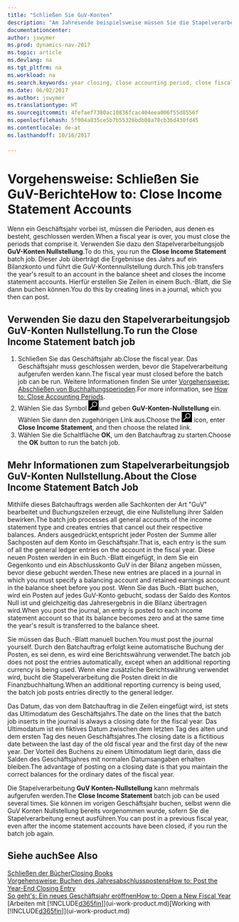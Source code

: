 ```yaml
---
title: "Schließen Sie GuV-Konten"
description: "Am Jahresende beispielsweise müssen Sie die Stapelverarbeitung \"GuV-Konten Nullstellung\" laufen lassen, um die Buchhaltungsperioden zu schließen, aus der sich das Geschäftsjahr zusammensetzt."
documentationcenter: 
author: jswymer
ms.prod: dynamics-nav-2017
ms.topic: article
ms.devlang: na
ms.tgt_pltfrm: na
ms.workload: na
ms.search.keywords: year closing, close accounting period, close fiscal year, bank account detailed trial balance
ms.date: 06/02/2017
ms.author: jswymer
ms.translationtype: HT
ms.sourcegitcommit: 4fefaef7380ac10836fcac404eea006f55d8556f
ms.openlocfilehash: 5f004a835ce5b7b55326bdb08a78cb36d430fd45
ms.contentlocale: de-at
ms.lasthandoff: 10/16/2017

---
```

# <a name="how-to-close-income-statement-accounts"></a><span data-ttu-id="57937-103">Vorgehensweise: Schließen Sie GuV-Berichte</span><span class="sxs-lookup"><span data-stu-id="57937-103">How to: Close Income Statement Accounts</span></span>
<span data-ttu-id="57937-104">Wenn ein Geschäftsjahr vorbei ist, müssen die Perioden, aus denen es besteht, geschlossen werden.</span><span class="sxs-lookup"><span data-stu-id="57937-104">When a fiscal year is over, you must close the periods that comprise it.</span></span> <span data-ttu-id="57937-105">Verwenden Sie dazu den Stapelverarbeitungsjob **GuV-Konten Nullstellung**.</span><span class="sxs-lookup"><span data-stu-id="57937-105">To do this, you run the **Close Income Statement** batch job.</span></span> <span data-ttu-id="57937-106">Dieser Job überträgt die Ergebnisse des Jahrs auf ein Bilanzkonto und führt die GuV-Kontennullstellung durch.</span><span class="sxs-lookup"><span data-stu-id="57937-106">This job transfers the year's result to an account in the balance sheet and closes the income statement accounts.</span></span> <span data-ttu-id="57937-107">Hierfür erstellen Sie Zeilen in einem Buch.-Blatt, die Sie dann buchen können.</span><span class="sxs-lookup"><span data-stu-id="57937-107">You do this by creating lines in a journal, which you then can post.</span></span>

## <a name="to-run-the-close-income-statement-batch-job"></a><span data-ttu-id="57937-108">Verwenden Sie dazu den Stapelverarbeitungsjob GuV-Konten Nullstellung.</span><span class="sxs-lookup"><span data-stu-id="57937-108">To run the Close Income Statement batch job</span></span>
1. <span data-ttu-id="57937-109">Schließen Sie das Geschäftsjahr ab.</span><span class="sxs-lookup"><span data-stu-id="57937-109">Close the fiscal year.</span></span> <span data-ttu-id="57937-110">Das Geschäftsjahr muss geschlossen werden, bevor die Stapelverarbeitung aufgerufen werden kann.</span><span class="sxs-lookup"><span data-stu-id="57937-110">The fiscal year must closed before the batch job can be run.</span></span> <span data-ttu-id="57937-111">Weitere Informationen finden Sie unter [Vorgehensweise: Abschließen von Buchhaltungsperioden](year-close-account-periods.md).</span><span class="sxs-lookup"><span data-stu-id="57937-111">For more information, see [How to: Close Accounting Periods](year-close-account-periods.md).</span></span>
2. <span data-ttu-id="57937-112">Wählen Sie das Symbol ![Nach Seite oder Bericht suchen](media/ui-search/search_small.png "Nach Seite oder Bericht suchen ")und geben **GuV-Konten-Nullstellung** ein. Wählen Sie dann den zugehörigen Link aus.</span><span class="sxs-lookup"><span data-stu-id="57937-112">Choose the ![Search for Page or Report](media/ui-search/search_small.png "Search for Page or Report icon") icon, enter **Close Income Statement**, and then choose the related link.</span></span>
3. <span data-ttu-id="57937-113">Wählen Sie die Schaltfläche **OK**, um den Batchauftrag zu starten.</span><span class="sxs-lookup"><span data-stu-id="57937-113">Choose the **OK** button to run the batch job.</span></span>

## <a name="about-the-close-income-statement-batch-job"></a><span data-ttu-id="57937-114">Mehr Informationen zum Stapelverarbeitungsjob GuV-Konten Nullstellung.</span><span class="sxs-lookup"><span data-stu-id="57937-114">About the Close Income Statement Batch Job</span></span>
<span data-ttu-id="57937-115">Mithilfe dieses Batchauftrags werden alle Sachkonten der Art "GuV" bearbeitet und Buchungszeilen erzeugt, die eine Nullstellung ihrer Salden bewirken.</span><span class="sxs-lookup"><span data-stu-id="57937-115">The batch job processes all general accounts of the income statement type and creates entries that cancel out their respective balances.</span></span> <span data-ttu-id="57937-116">Anders ausgedrückt,entspricht jeder Posten der Summe aller Sachposten auf dem Konto im Geschäftsjahr.</span><span class="sxs-lookup"><span data-stu-id="57937-116">That is, each entry is the sum of all the general ledger entries on the account in the fiscal year.</span></span> <span data-ttu-id="57937-117">Diese neuen Posten werden in ein Buch.-Blatt eingefügt, in dem Sie ein Gegenkonto und ein Abschlusskonto GuV in der Bilanz angeben müssen, bevor diese gebucht werden.</span><span class="sxs-lookup"><span data-stu-id="57937-117">These new entries are placed in a journal in which you must specify a balancing account and retained earnings account in the balance sheet before you post.</span></span> <span data-ttu-id="57937-118">Wenn Sie das Buch.-Blatt buchen, wird ein Posten auf jedes GuV-Konto gebucht, sodass der Saldo des Kontos Null ist und gleichzeitig das Jahresergebnis in die Bilanz übertragen wird.</span><span class="sxs-lookup"><span data-stu-id="57937-118">When you post the journal, an entry is posted to each income statement account so that its balance becomes zero and at the same time the year's result is transferred to the balance sheet.</span></span>

<span data-ttu-id="57937-119">Sie müssen das Buch.-Blatt manuell buchen.</span><span class="sxs-lookup"><span data-stu-id="57937-119">You must post the journal yourself.</span></span> <span data-ttu-id="57937-120">Durch den Batchauftrag erfolgt keine automatische Buchung der Posten, es sei denn, es wird eine Berichtswährung verwendet.</span><span class="sxs-lookup"><span data-stu-id="57937-120">The batch job does not post the entries automatically, except when an additional reporting currency is being used.</span></span> <span data-ttu-id="57937-121">Wenn eine zusätzliche Berichtswährung verwendet wird, bucht die Stapelverarbeitung die Posten direkt in die Finanzbuchhaltung.</span><span class="sxs-lookup"><span data-stu-id="57937-121">When an additional reporting currency is being used, the batch job posts entries directly to the general ledger.</span></span>

<span data-ttu-id="57937-122">Das Datum, das von dem Batchauftrag in die Zeilen eingefügt wird, ist stets das Ultimodatum des Geschäftsjahrs.</span><span class="sxs-lookup"><span data-stu-id="57937-122">The date on the lines that the batch job inserts in the journal is always a closing date for the fiscal year.</span></span> <span data-ttu-id="57937-123">Das Ultimodatum ist ein fiktives Datum zwischen dem letzten Tag des alten und dem ersten Tag des neuen Geschäftsjahres.</span><span class="sxs-lookup"><span data-stu-id="57937-123">The closing date is a fictitious date between the last day of the old fiscal year and the first day of the new year.</span></span> <span data-ttu-id="57937-124">Der Vorteil des Buchens zu einem Ultimodatum liegt darin, dass die Salden des Geschäftsjahres mit normalen Datumsangaben erhalten bleiben.</span><span class="sxs-lookup"><span data-stu-id="57937-124">The advantage of posting on a closing date is that you maintain the correct balances for the ordinary dates of the fiscal year.</span></span>

<span data-ttu-id="57937-125">Die Stapelverarbeitung **GuV Konten-Nullstellung** kann mehrmals aufgerufen werden.</span><span class="sxs-lookup"><span data-stu-id="57937-125">The **Close Income Statement** batch job can be used several times.</span></span> <span data-ttu-id="57937-126">Sie können im vorigen Geschäftsjahr buchen, selbst wenn die GuV Konten Nullstellung bereits vorgenommen wurde, sofern Sie die Stapelverarbeitung erneut ausführen.</span><span class="sxs-lookup"><span data-stu-id="57937-126">You can post in a previous fiscal year, even after the income statement accounts have been closed, if you run the batch job again.</span></span>

## <a name="see-also"></a><span data-ttu-id="57937-127">Siehe auch</span><span class="sxs-lookup"><span data-stu-id="57937-127">See Also</span></span>
[<span data-ttu-id="57937-128">Schließen der Bücher</span><span class="sxs-lookup"><span data-stu-id="57937-128">Closing Books</span></span>](year-close-books.md)  
[<span data-ttu-id="57937-129">Vorgehensweise: Buchen des Jahresabschlusspostens</span><span class="sxs-lookup"><span data-stu-id="57937-129">How to: Post the Year-End Closing Entry</span></span>](year-how-post-year-end-close-entry.md)  
[<span data-ttu-id="57937-130">So geht's: Ein neues Geschäftsjahr eröffnen</span><span class="sxs-lookup"><span data-stu-id="57937-130">How to: Open a New Fiscal Year</span></span>](finance-how-open-new-fiscal-year.md)  
<span data-ttu-id="57937-131">[Arbeiten mit [!INCLUDE[d365fin](includes/d365fin_md.md)]](ui-work-product.md)</span><span class="sxs-lookup"><span data-stu-id="57937-131">[Working with [!INCLUDE[d365fin](includes/d365fin_md.md)]](ui-work-product.md)</span></span>

